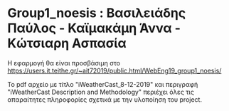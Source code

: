 # Group1_noesis : Βασιλειάδης Παύλος - Καϊμακάμη Άννα - Κώτσιαρη Ασπασία

Η εφαρμογή θα είναι προσβάσιμη στο https://users.it.teithe.gr/~ait72019/public.html/WebEng19_group1_noesis/

Το pdf αρχείο με τίτλο "iWeatherCast_8-12-2019" και περιγραφή "iWeatherCast Description and Methodology" περιέχει όλες τις απαραίτητες πληροφορίες σχετικά με την υλοποίηση του project. 
